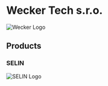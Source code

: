 # Wecker Tech s.r.o.

![Wecker Logo](https://github.com/weckertech/.github/assets/72889112/481e92c5-613f-4070-9126-9fa8c62322d6)

## Products

### SELIN

![SELIN Logo](https://github.com/weckertech/.github/assets/72889112/143b1fbc-b66e-48b7-a7c8-26c7e496dbfd)
